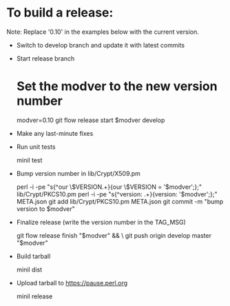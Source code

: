 # To build a release:

Note: Replace '0.10' in the examples below with the current version.

* Switch to develop branch and update it with latest commits

* Start release branch

    # Set the modver to the new version number
    modver=0.10
    git flow release start $modver develop

* Make any last-minute fixes

* Run unit tests

    minil test

* Bump version number in lib/Crypt/X509.pm

    perl -i -pe "s{^our \\\$VERSION.+}{our \\\$VERSION = '$modver';};" lib/Crypt/PKCS10.pm
    perl -i -pe "s{^version: .+}{version:            '$modver';};" META.json
    git add lib/Crypt/PKCS10.pm META.json
    git commit -m "bump version to $modver"

* Finalize release (write the version number in the TAG\_MSG)

    git flow release finish "$modver" && \
    git push origin develop master "$modver"

* Build tarball

    minil dist

* Upload tarball to https://pause.perl.org

    minil release

